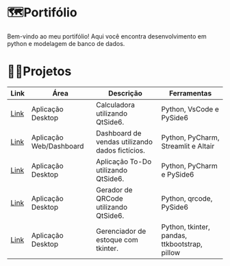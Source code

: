 # 🗺️Portifólio
Bem-vindo ao meu portifólio! Aqui você encontra desenvolvimento em python e modelagem de banco de dados.

# 👨‍💻Projetos 
|Link|Área|Descrição|Ferramentas|
|---|---|---|---|
| [Link](https://github.com/bispo-eugenio/calculadora) | Aplicação Desktop | Calculadora utilizando QtSide6. | Python, VsCode e PySide6 |
| [Link](https://github.com/bispo-eugenio/dashboard_vendas) | Aplicação Web/Dashboard | Dashboard de vendas utilizando dados fictícios. | Python, PyCharm, Streamlit e Altair |
| [Link](https://github.com/bispo-eugenio/to_do_list) | Aplicação Desktop | Aplicação To-Do utilizando QtSide6. | Python, PyCharm e PySide6 |
| [Link](https://github.com/bispo-eugenio/qrcode_generator) | Aplicação Desktop | Gerador de QRCode utilizando QtSide6. | Python, qrcode, PySide6 |
| [Link](https://github.com/bispo-eugenio/estoque-em-tk) | Aplicação Desktop | Gerenciador de estoque com tkinter. | Python, tkinter, pandas, ttkbootstrap, pillow | (Em Construção)
